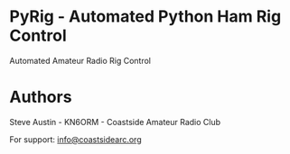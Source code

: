 # PyRig - Automated Python Ham Rig Control

Automated Amateur Radio Rig Control

# Authors

Steve Austin - KN6ORM - Coastside Amateur Radio Club

For support: info@coastsidearc.org
